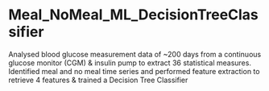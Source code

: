 # Meal_NoMeal_ML_DecisionTreeClassifier
Analysed blood glucose measurement data of ~200 days from a continuous glucose monitor (CGM) &amp; insulin pump to extract 36 statistical measures. Identified meal and no meal time series and performed feature extraction to retrieve 4 features &amp; trained a Decision Tree Classifier
